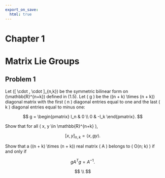 ```yaml
---
export_on_save:
  html: true
---
```

<style>
.katex-display { overflow: auto hidden }
</style>
# Chapter 1
# Matrix Lie Groups

## Problem 1

Let \([ \cdot , \cdot ]_{n,k}\) be the symmetric bilinear form on \(\mathbb{R}^{n+k}\) defined in (1.5). Let \( g \) be the \((n + k) \times (n + k)\) diagonal matrix with the first \( n \) diagonal entries equal to one and the last \( k \) diagonal entries equal to minus one:

$$
g = \begin{pmatrix}
I_n & 0 \\
0 & -I_k
\end{pmatrix}.
$$

Show that for all \( x, y \in \mathbb{R}^{n+k} \),

$$
[ x, y ]_{n,k} = \langle x, g y \rangle.
$$

Show that a \((n + k) \times (n + k)\) real matrix \( A \) belongs to \( O(n; k) \) if and only if

$$
g A^T g = A^{-1}.
$$

$$
\\
$$